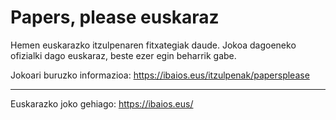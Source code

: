 Papers, please euskaraz
=======================

Hemen euskarazko itzulpenaren fitxategiak daude. Jokoa dagoeneko ofizialki dago euskaraz, beste ezer egin beharrik gabe.

Jokoari buruzko informazioa: https://ibaios.eus/itzulpenak/papersplease

---

Euskarazko joko gehiago: https://ibaios.eus/
